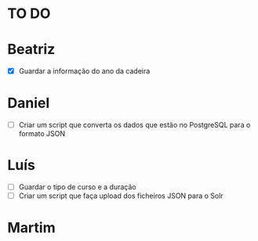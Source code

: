 # TO DO

# Beatriz

- [X] Guardar a informação do ano da cadeira

# Daniel

- [ ] Criar um script que converta os dados que estão no PostgreSQL para o formato JSON

# Luís

- [ ] Guardar o tipo de curso e a duração
- [ ] Criar um script que faça upload dos ficheiros JSON para o Solr

# Martim

